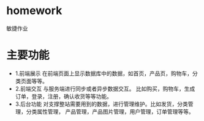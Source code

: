 # homework
敏捷作业
# 主要功能
* 1.前端展示 在前端页面上显示数据库中的数据，如首页，产品页，购物车，分类页面等等。
* 2.前端交互 与服务端进行同步或者异步数据交互。 比如购买，购物车，生成订单，登录，注册，确认收货等等功能。
* 3.后台功能 对支撑整站需要用到的数据，进行管理维护。比如发货，分类管理，分类属性管理， 产品管理，产品图片管理，用户管理，订单管理等等。
